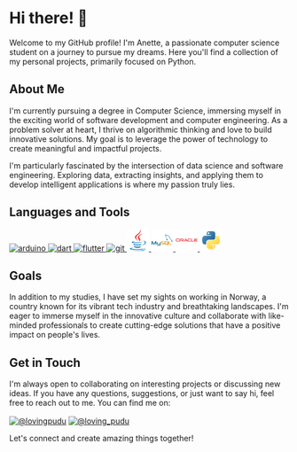 # Hi there! 👋

Welcome to my GitHub profile! I'm Anette, a passionate computer science student on a journey to pursue my dreams. Here you'll find a collection of my personal projects, primarily focused on Python.

## About Me

I'm currently pursuing a degree in Computer Science, immersing myself in the exciting world of software development and computer engineering. As a problem solver at heart, I thrive on algorithmic thinking and love to build innovative solutions. My goal is to leverage the power of technology to create meaningful and impactful projects.

I'm particularly fascinated by the intersection of data science and software engineering. Exploring data, extracting insights, and applying them to develop intelligent applications is where my passion truly lies.

## Languages and Tools

<p align="left"> <a href="https://www.arduino.cc/" target="_blank" rel="noreferrer"> <img src="https://cdn.worldvectorlogo.com/logos/arduino-1.svg" alt="arduino" width="40" height="40"/> </a> <a href="https://dart.dev" target="_blank" rel="noreferrer"> <img src="https://www.vectorlogo.zone/logos/dartlang/dartlang-icon.svg" alt="dart" width="40" height="40"/> </a> <a href="https://flutter.dev" target="_blank" rel="noreferrer"> <img src="https://www.vectorlogo.zone/logos/flutterio/flutterio-icon.svg" alt="flutter" width="40" height="40"/> </a> <a href="https://git-scm.com/" target="_blank" rel="noreferrer"> <img src="https://www.vectorlogo.zone/logos/git-scm/git-scm-icon.svg" alt="git" width="40" height="40"/> </a> <a href="https://www.java.com" target="_blank" rel="noreferrer"> <img src="https://raw.githubusercontent.com/devicons/devicon/master/icons/java/java-original.svg" alt="java" width="40" height="40"/> </a> <a href="https://www.mysql.com/" target="_blank" rel="noreferrer"> <img src="https://raw.githubusercontent.com/devicons/devicon/master/icons/mysql/mysql-original-wordmark.svg" alt="mysql" width="40" height="40"/> </a> <a href="https://www.oracle.com/" target="_blank" rel="noreferrer"> <img src="https://raw.githubusercontent.com/devicons/devicon/master/icons/oracle/oracle-original.svg" alt="oracle" width="40" height="40"/> </a> <a href="https://www.python.org" target="_blank" rel="noreferrer"> <img src="https://raw.githubusercontent.com/devicons/devicon/master/icons/python/python-original.svg" alt="python" width="40" height="40"/> </a> </p>

## Goals

In addition to my studies, I have set my sights on working in Norway, a country known for its vibrant tech industry and breathtaking landscapes. I'm eager to immerse myself in the innovative culture and collaborate with like-minded professionals to create cutting-edge solutions that have a positive impact on people's lives.

## Get in Touch

I'm always open to collaborating on interesting projects or discussing new ideas. If you have any questions, suggestions, or just want to say hi, feel free to reach out to me. You can find me on:

<a href="https://twitter.com/@lovingpudu" target="blank"><img align="center" src="https://raw.githubusercontent.com/rahuldkjain/github-profile-readme-generator/master/src/images/icons/Social/twitter.svg" alt="@lovingpudu" height="30" width="40" /></a>
<a href="https://instagram.com/@loving_pudu" target="blank"><img align="center" src="https://raw.githubusercontent.com/rahuldkjain/github-profile-readme-generator/master/src/images/icons/Social/instagram.svg" alt="@loving_pudu" height="30" width="40" /></a>
</p>

Let's connect and create amazing things together!

